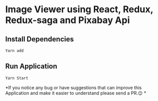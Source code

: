 # Image Viewer using React, Redux, Redux-saga and Pixabay Api

## Install Dependencies
```
Yarn add
```

## Run Application
```
Yarn Start
```

*If you notice any bug or have suggestions that can improve this Application and make it easier to understand please send a PR.😉 *